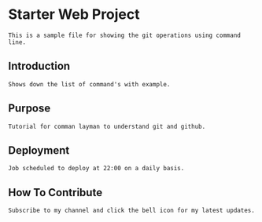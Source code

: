 # Starter Web Project
	This is a sample file for showing the git operations using command line.
## Introduction
	Shows down the list of command's with example.
## Purpose
	Tutorial for comman layman to understand git and github.
## Deployment
	Job scheduled to deploy at 22:00 on a daily basis.
## How To Contribute
	Subscribe to my channel and click the bell icon for my latest updates.